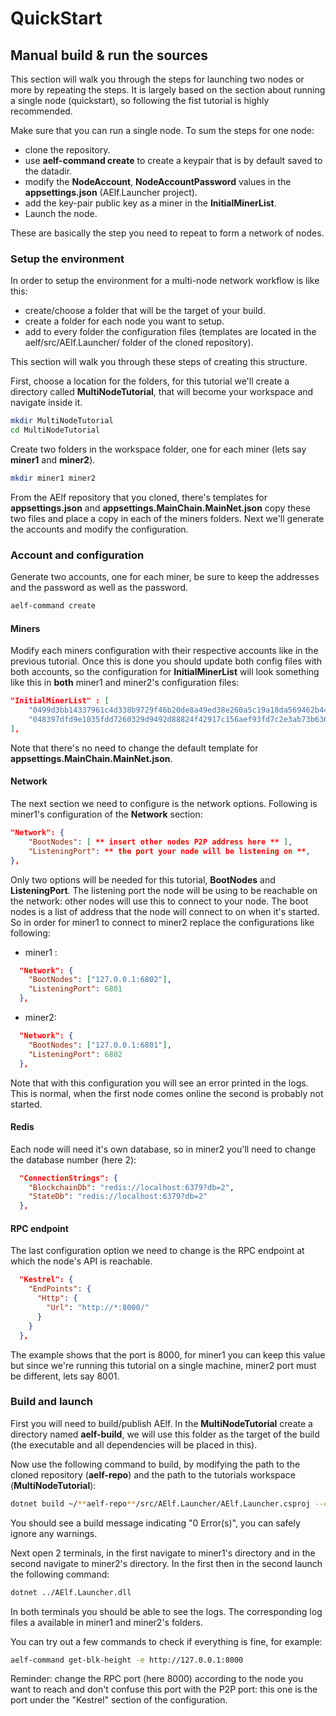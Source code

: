 # QuickStart

## Manual build & run the sources

This section will walk you through the steps for launching two nodes or more by repeating the steps. It is largely based on the section 
about running a single node (quickstart), so following the fist tutorial is highly recommended.

Make sure that you can run a single node. To sum the steps for one node:
- clone the repository.
- use **aelf-command create** to create a keypair that is by default saved to the datadir.
- modify the **NodeAccount**, **NodeAccountPassword** values in the **appsettings.json** (AElf.Launcher project).
- add the key-pair public key as a miner in the **InitialMinerList**.
- Launch the node.

These are basically the step you need to repeat to form a network of nodes.

### Setup the environment

In order to setup the environment for a multi-node network workflow is like this:
- create/choose a folder that will be the target of your build.
- create a folder for each node you want to setup.
- add to every folder the configuration files (templates are located in the aelf/src/AElf.Launcher/ folder of the cloned repository).

This section will walk you through these steps of creating this structure.

First, choose a location for the folders, for this tutorial we'll create a directory called **MultiNodeTutorial**, that will become your workspace and navigate inside it.

```bash
mkdir MultiNodeTutorial
cd MultiNodeTutorial
```

Create two folders in the workspace folder, one for each miner (lets say **miner1** and **miner2**). 

```bash
mkdir miner1 miner2
```

From the AElf repository that you cloned, there's templates for **appsettings.json** and **appsettings.MainChain.MainNet.json** copy these two files and place a copy in each of the miners folders. Next we'll generate the accounts and modify the configuration.

### Account and configuration

Generate two accounts, one for each miner, be sure to keep the addresses and the password as well as the password.

```bash
aelf-command create
```

#### Miners

Modify each miners configuration with their respective accounts like in the previous tutorial. Once this is done you should update both config files with both accounts, so the configuration for **InitialMinerList** will look something like this in **both** miner1 and miner2's configuration files:

```json
"InitialMinerList" : [
    "0499d3bb14337961c4d338b9729f46b20de8a49ed38e260a5c19a18da569462b44b820e206df8e848185dac6c139f05392c268effe915c147cde422e69514cc927",
    "048397dfd9e1035fdd7260329d9492d88824f42917c156aef93fd7c2e3ab73b636f482b8ceb5cb435c556bfa067445a86e6f5c3b44ae6853c7f3dd7052609ed40b"
],
```

Note that there's no need to change the default template for **appsettings.MainChain.MainNet.json**.

#### Network

The next section we need to configure is the network options. Following is miner1's configuration of the **Network** section:

```json
"Network": {
    "BootNodes": [ ** insert other nodes P2P address here ** ],
    "ListeningPort": ** the port your node will be listening on **,
},
```

Only two options will be needed for this tutorial, **BootNodes** and **ListeningPort**. The listening port the node will be using to be reachable on the network: other nodes will use this to connect to your node. The boot nodes is a list of address that the node will connect to on when it's started. So in order for miner1 to connect to miner2 replace the configurations like following:

- miner1 :
```json
  "Network": {
    "BootNodes": ["127.0.0.1:6802"],
    "ListeningPort": 6801
  },
```

- miner2:
```json
  "Network": {
    "BootNodes": ["127.0.0.1:6801"],
    "ListeningPort": 6802
  },
```

Note that with this configuration you will see an error printed in the logs. This is normal, when the first node comes online the second is probably not started.

#### Redis

Each node will need it's own database, so in miner2 you'll need to change the database number (here 2):

```json
  "ConnectionStrings": {
    "BlockchainDb": "redis://localhost:6379?db=2",
    "StateDb": "redis://localhost:6379?db=2"
  },
```

#### RPC endpoint

The last configuration option we need to change is the RPC endpoint at which the node's API is reachable.

```json
  "Kestrel": {
    "EndPoints": {
      "Http": {
        "Url": "http://*:8000/"
      }
    }
  },
  ```

The example shows that the port is 8000, for miner1 you can keep this value but since we're running this tutorial on a single machine, miner2 port must be different, lets say 8001.

### Build and launch

First you will need to build/publish AElf. In the **MultiNodeTutorial** create a directory named **aelf-build**, we will use this folder as the target of the build (the executable and all dependencies will be placed in this).

Now use the following command to build, by modifying the path to the cloned repository (**aelf-repo**) and the path to the tutorials workspace (**MultiNodeTutorial**):

```bash
dotnet build ~/**aelf-repo**/src/AElf.Launcher/AElf.Launcher.csproj --configuration Debug -o ~/**MultiNodeTutorial**/aelf-build/
```

You should see a build message indicating "0 Error(s)", you can safely ignore any warnings.

Next open 2 terminals, in the first navigate to miner1's directory and in the second navigate to miner2's directory. In the first then in the second launch the following command:

```bash
dotnet ../AElf.Launcher.dll
```

In both terminals you should be able to see the logs. The corresponding log files a available in miner1 and miner2's folders.

You can try out a few commands to check if everything is fine, for example:

```bash
aelf-command get-blk-height -e http://127.0.0.1:8000
```

Reminder: change the RPC port (here 8000) according to the node you want to reach and don't confuse this port with the P2P port: this one is the port under the "Kestrel" section of the configuration.



